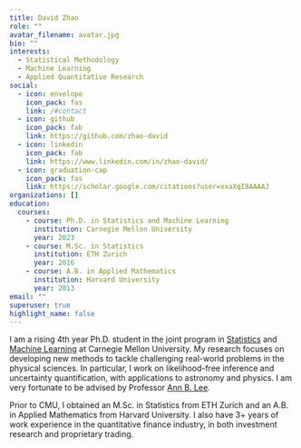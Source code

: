 ```yaml
---
title: David Zhao
role: ""
avatar_filename: avatar.jpg
bio: ""
interests:
  - Statistical Methodology
  - Machine Learning
  - Applied Quantitative Research
social:
  - icon: envelope
    icon_pack: fas
    link: /#contact
  - icon: github
    icon_pack: fab
    link: https://github.com/zhao-david
  - icon: linkedin
    icon_pack: fab
    link: https://www.linkedin.com/in/zhao-david/
  - icon: graduation-cap
    icon_pack: fas
    link: https://scholar.google.com/citations?user=xxaXqI8AAAAJ
organizations: []
education:
  courses:
    - course: Ph.D. in Statistics and Machine Learning
      institution: Carnegie Mellon University
      year: 2023
    - course: M.Sc. in Statistics
      institution: ETH Zurich
      year: 2016
    - course: A.B. in Applied Mathematics
      institution: Harvard University
      year: 2013
email: ""
superuser: true
highlight_name: false
---
```

I am a rising 4th year Ph.D. student in the joint program in [Statistics](http://www.stat.cmu.edu/) and [Machine Learning](https://www.ml.cmu.edu/) at Carnegie Mellon University. My research focuses on developing new methods to tackle challenging real-world problems in the physical sciences. In particular, I work on likelihood-free inference and uncertainty quantification, with applications to astronomy and physics. I am very fortunate to be advised by Professor [Ann B. Lee](http://www.stat.cmu.edu/~annlee/).

Prior to CMU, I obtained an M.Sc. in Statistics from ETH Zurich and an A.B. in Applied Mathematics from Harvard University. I also have 3+ years of work experience in the quantitative finance industry, in both investment research and proprietary trading.